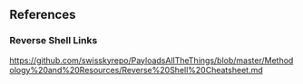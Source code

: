 ## References

### Reverse Shell Links
https://github.com/swisskyrepo/PayloadsAllTheThings/blob/master/Methodology%20and%20Resources/Reverse%20Shell%20Cheatsheet.md
